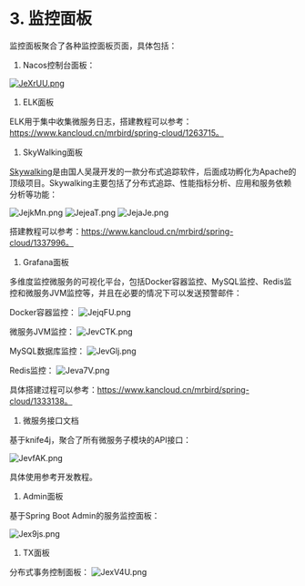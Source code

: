 # 3. 监控面板

监控面板聚合了各种监控面板页面，具体包括：

1. Nacos控制台面板：

[![JeXrUU.png](https://s1.ax1x.com/2020/04/18/JeXrUU.png)](https://imgchr.com/i/JeXrUU)

1. ELK面板

ELK用于集中收集微服务日志，搭建教程可以参考：https://www.kancloud.cn/mrbird/spring-cloud/1263715。

1. SkyWalking面板

[Skywalking](http://skywalking.apache.org/)是由国人吴晟开发的一款分布式追踪软件，后面成功孵化为Apache的顶级项目。Skywalking主要包括了分布式追踪、性能指标分析、应用和服务依赖分析等功能：

![JejkMn.png](https://s1.ax1x.com/2020/04/18/JejkMn.png)
![JejeaT.png](https://s1.ax1x.com/2020/04/18/JejeaT.png)
![JejaJe.png](https://s1.ax1x.com/2020/04/18/JejaJe.png)

搭建教程可以参考：https://www.kancloud.cn/mrbird/spring-cloud/1337996。

1. Grafana面板

多维度监控微服务的可视化平台，包括Docker容器监控、MySQL监控、Redis监控和微服务JVM监控等，并且在必要的情况下可以发送预警邮件：

Docker容器监控：
![JejqFU.png](https://s1.ax1x.com/2020/04/18/JejqFU.png)

微服务JVM监控：
![JevCTK.png](https://s1.ax1x.com/2020/04/18/JevCTK.png)

MySQL数据库监控：
![JevGlj.png](https://s1.ax1x.com/2020/04/18/JevGlj.png)

Redis监控：
![Jeva7V.png](https://s1.ax1x.com/2020/04/18/Jeva7V.png)

具体搭建过程可以参考：https://www.kancloud.cn/mrbird/spring-cloud/1333138。

1. 微服务接口文档

基于knife4j，聚合了所有微服务子模块的API接口：

![JevfAK.png](https://s1.ax1x.com/2020/04/18/JevfAK.png)

具体使用参考开发教程。

1. Admin面板

基于Spring Boot Admin的服务监控面板：

![Jex9js.png](https://s1.ax1x.com/2020/04/18/Jex9js.png)

1. TX面板

分布式事务控制面板：
![JexV4U.png](https://s1.ax1x.com/2020/04/18/JexV4U.png)